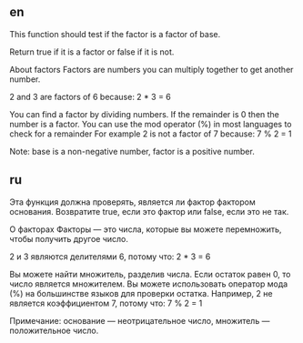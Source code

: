 ## en

This function should test if the factor is a factor of base.

Return true if it is a factor or false if it is not.

About factors
Factors are numbers you can multiply together to get another number.

2 and 3 are factors of 6 because: 2 * 3 = 6

You can find a factor by dividing numbers. If the remainder is 0 then the number is a factor.
You can use the mod operator (%) in most languages to check for a remainder
For example 2 is not a factor of 7 because: 7 % 2 = 1

Note: base is a non-negative number, factor is a positive number.

## ru

Эта функция должна проверять, является ли фактор фактором основания.
Возвратите true, если это фактор или false, если это не так.

О факторах
Факторы — это числа, которые вы можете перемножить, чтобы получить другое число.

2 и 3 являются делителями 6, потому что: 2 * 3 = 6

Вы можете найти множитель, разделив числа. Если остаток равен 0, то число является множителем.
Вы можете использовать оператор мода (%) на большинстве языков для проверки остатка.
Например, 2 не является коэффициентом 7, потому что: 7 % 2 = 1

Примечание: основание — неотрицательное число, множитель — положительное число.
